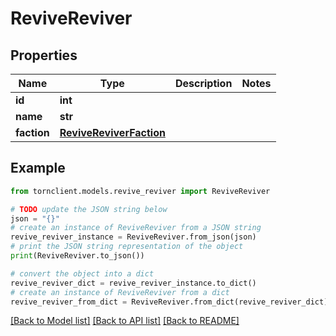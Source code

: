 # ReviveReviver


## Properties

Name | Type | Description | Notes
------------ | ------------- | ------------- | -------------
**id** | **int** |  | 
**name** | **str** |  | 
**faction** | [**ReviveReviverFaction**](ReviveReviverFaction.md) |  | 

## Example

```python
from tornclient.models.revive_reviver import ReviveReviver

# TODO update the JSON string below
json = "{}"
# create an instance of ReviveReviver from a JSON string
revive_reviver_instance = ReviveReviver.from_json(json)
# print the JSON string representation of the object
print(ReviveReviver.to_json())

# convert the object into a dict
revive_reviver_dict = revive_reviver_instance.to_dict()
# create an instance of ReviveReviver from a dict
revive_reviver_from_dict = ReviveReviver.from_dict(revive_reviver_dict)
```
[[Back to Model list]](../README.md#documentation-for-models) [[Back to API list]](../README.md#documentation-for-api-endpoints) [[Back to README]](../README.md)


